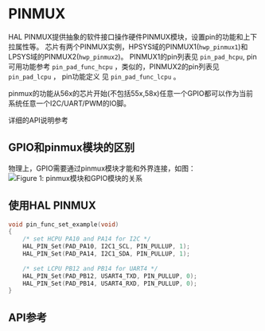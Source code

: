 # PINMUX

HAL PINMUX提供抽象的软件接口操作硬件PINMUX模块，设置pin的功能和上下拉属性等。
芯片有两个PINMUX实例，HPSYS域的PINMUX1(`hwp_pinmux1`)和LPSYS域的PINMUX2(`hwp_pinmux2`)。
PINMUX1的pin列表见 `pin_pad_hcpu`, pin可用功能参考 `pin_pad_func_hcpu` ，类似的，PINMUX2的pin列表见 `pin_pad_lcpu` ， pin功能定义
见 `pin_pad_func_lcpu` 。

pinmux的功能从56x的芯片开始(不包括55x,58x)任意一个GPIO都可以作为当前系统任意一个I2C/UART/PWM的IO脚。

详细的API说明参考 [](#hal-pinmux)

## GPIO和pinmux模块的区别
物理上，GPIO需要通过pinmux模块才能和外界连接，如图：
![Figure 1: pinmux模块和GPIO模块的关系](../../assets/relation_of_gpio_pinmux.png)

## 使用HAL PINMUX

```c
void pin_func_set_example(void)
{
    /* set HCPU PA10 and PA14 for I2C */
    HAL_PIN_Set(PAD_PA10, I2C1_SCL, PIN_PULLUP, 1);
    HAL_PIN_Set(PAD_PA14, I2C1_SDA, PIN_PULLUP, 1);
    
    /* set LCPU PB12 and PB14 for UART4 */
    HAL_PIN_Set(PAD_PB12, USART4_TXD, PIN_PULLUP, 0);
    HAL_PIN_Set(PAD_PB14, USART4_RXD, PIN_PULLUP, 0);
}
```

## API参考
[](#hal-pinmux)

